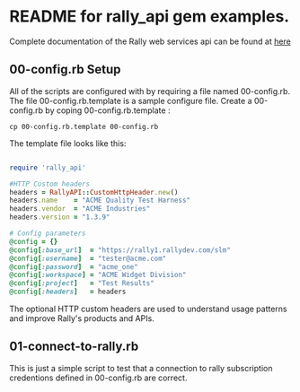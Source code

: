 # README for rally_api gem examples.

Complete documentation of the Rally web services api can be found at [here](https://rally1.rallydev.com/slm/doc/webservice/)


## 00-config.rb Setup
All of the scripts are configured with by requiring a file named 00-config.rb. The file
00-config.rb.template is a sample configure file.  Create a 00-config.rb by coping
00-config.rb.template :

```
cp 00-config.rb.template 00-config.rb
```

The template file looks like this:

```ruby

require 'rally_api'

#HTTP Custom headers
headers = RallyAPI::CustomHttpHeader.new()
headers.name    = "ACME Quality Test Harness"
headers.vendor  = "ACME Industries"
headers.version = "1.3.9"

# Config parameters
@config = {}
@config[:base_url]  = "https://rally1.rallydev.com/slm"
@config[:username]  = "tester@acme.com"
@config[:password]  = "acme_one"
@config[:workspace] = "ACME Widget Division"
@config[:project]   = "Test Results"
@config[:headers]   = headers

```

The optional HTTP custom headers are used to
understand usage patterns and improve Rally's products and APIs.

## 01-connect-to-rally.rb
This is just a simple script to test that a connection to
rally subscription credentions defined in 00-config.rb are correct.



